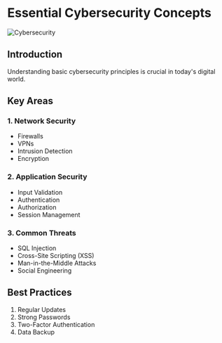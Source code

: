 # Essential Cybersecurity Concepts

<img src="../assets/images/posts/security.png" class="post-image" alt="Cybersecurity">

## Introduction

Understanding basic cybersecurity principles is crucial in today's digital world.

## Key Areas

### 1. Network Security
- Firewalls
- VPNs
- Intrusion Detection
- Encryption

### 2. Application Security
- Input Validation
- Authentication
- Authorization
- Session Management

### 3. Common Threats
- SQL Injection
- Cross-Site Scripting (XSS)
- Man-in-the-Middle Attacks
- Social Engineering

## Best Practices

1. Regular Updates
2. Strong Passwords
3. Two-Factor Authentication
4. Data Backup 